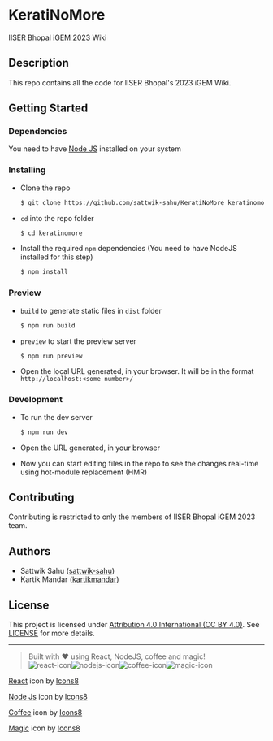 # KeratiNoMore

IISER Bhopal [iGEM 2023](https://igem.org/) Wiki

## Description

This repo contains all the code for IISER Bhopal's 2023 iGEM Wiki.

## Getting Started

### Dependencies

You need to have [Node JS](https://nodejs.org/en) installed on your system

### Installing

- Clone the repo
  ```bash
  $ git clone https://github.com/sattwik-sahu/KeratiNoMore keratinomore
  ```
- `cd` into the repo folder

  ```bash
  $ cd keratinomore
  ```

- Install the required `npm` dependencies (You need to have NodeJS installed for this step)

  ```bash
  $ npm install
  ```

### Preview

- `build` to generate static files in `dist` folder

  ```bash
  $ npm run build
  ```

- `preview` to start the preview server

  ```bash
  $ npm run preview
  ```

- Open the local URL generated, in your browser. It will be in the format <br />`http://localhost:<some number>/`

### Development

- To run the dev server

  ```bash
  $ npm run dev
  ```

- Open the URL generated, in your browser
- Now you can start editing files in the repo to see the changes real-time using hot-module replacement (HMR)

## Contributing

Contributing is restricted to only the members of IISER Bhopal iGEM 2023 team.

## Authors

- Sattwik Sahu ([sattwik-sahu](https://github.com/sattwik-sahu))
- Kartik Mandar ([kartikmandar](https://github.com/kartikmandar))

## License

This project is licensed under [Attribution 4.0 International (CC BY 4.0)](https://creativecommons.org/licenses/by/4.0/). See [LICENSE](./LICENSE) for more details.

<hr />

> Built with ❤️ using React, NodeJS, coffee and magic! <br /> ![react-icon](https://img.icons8.com/plasticine/32/react.png)![nodejs-icon](https://img.icons8.com/fluency/32/node-js.png)![coffee-icon](https://img.icons8.com/dusk/32/coffee-to-go.png)![magic-icon](https://img.icons8.com/external-others-iconmarket/32/external-magic-fair-others-iconmarket-4.png)

<a  href="https://icons8.com/icon/NfbyHexzVEDk/react">React</a> icon by <a href="https://icons8.com">Icons8</a>

<a  href="https://icons8.com/icon/hsPbhkOH4FMe/node-js">Node Js</a> icon by <a href="https://icons8.com">Icons8</a>

<a  href="https://icons8.com/icon/46983/coffee">Coffee</a> icon by <a href="https://icons8.com">Icons8</a>

<a  href="https://icons8.com/icon/wVkCl5v46O3L/magic">Magic</a> icon by <a href="https://icons8.com">Icons8</a>
